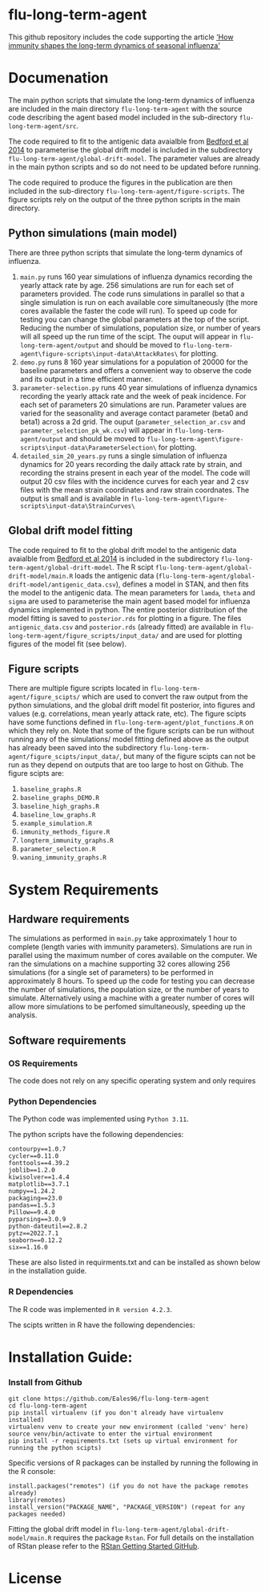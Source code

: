 # flu-long-term-agent
This github repository includes the code supporting the article ['How immunity shapes the long-term dynamics of seasonal influenza'](https://www.medrxiv.org/content/10.1101/2023.09.08.23295244v1.full)

# Documenation
The main python scripts that simulate the long-term dynamics of influenza are included in the main directory `flu-long-term-agent` with the source code describing the agent based model included in the sub-directory `flu-long-term-agent/src`.

The code required to fit to the antigenic data avaialble from [Bedford et al 2014](https://elifesciences.org/articles/01914) to parameterise the global drift model is included in the subdirectory `flu-long-term-agent/global-drift-model`. The parameter values are already in the main python scripts and so do not need to be updated before running.

The code required to produce the figures in the publication are then included in the sub-directory `flu-long-term-agent/figure-scripts`. The figure scripts rely on the output of the three python scripts in the main directory.

## Python simulations (main model)
There are three python scripts that simulate the long-term dynamics of influenza. 
1. `main.py` runs 160 year simulations of influenza dynamics recording the yearly attack rate by age. 256 simulations are run for each set of parameters provided. The code runs simulations in parallel so that a single simulation is run on each available core simultaneously (the more cores available the faster the code will run). To speed up code for testing you can change the global parameters at the top of the script. Reducing the number of simulations, population size, or number of years will all speed up the run time of the scipt. The ouput will appear in `flu-long-term-agent/output` and should be moved to `flu-long-term-agent\figure-scripts\input-data\AttackRates\` for plotting.
2. `demo.py` runs 8 160 year simulations for a population of 20000 for the baseline parameters and offers a convenient way to observe the code and its output in a time efficient manner.
3. `parameter-selection.py` runs 40 year simulations of influenza dynamics recording the yearly attack rate and the week of peak incidence. For each set of parameters 20 simulations are run. Parameter values are varied for the seasonality and average contact parameter (beta0 and beta1) across a 2d grid. The ouput (`parameter_selection_ar.csv` and `parameter_selection_pk_wk.csv`)  will appear in `flu-long-term-agent/output` and should be moved to `flu-long-term-agent\figure-scripts\input-data\ParameterSelection\` for plotting.
4. `detailed_sim_20_years.py` runs a single simulation of influenza dynamics for 20 years recording the daily attack rate by strain, and recording the strains present in each year of the model. The code will output 20 csv files with the incidence curves for each year and 2 csv files with the mean strain coordinates and raw strain coordnates. The output is small and is available in `flu-long-term-agent\figure-scripts\input-data\StrainCurves\`

## Global drift model fitting
The code required to fit to the global drift model to the antigenic data avaialble from [Bedford et al 2014](https://elifesciences.org/articles/01914) is included in the subdirectory `flu-long-term-agent/global-drift-model`. The R scipt `flu-long-term-agent/global-drift-model/main.R` loads the antigenic data (`flu-long-term-agent/global-drift-model/antigenic_data.csv`), defines a model in STAN, and then fits the model to the antigenic data. The mean parameters for `lamda`, `theta` and `sigma` are used to parameterise the main agent based model for influenza dynamics implemented in python. The entire posterior distribution of the model fitting is saved to `posterior.rds` for plotting in a figure. The files `antigenic_data.csv` and `posterior.rds` (already fitted) are available in `flu-long-term-agent/figure_scripts/input_data/` and are used for plotting figures of the model fit (see below). 

## Figure scripts
There are multiple figure scripts located in `flu-long-term-agent/figure_scipts/` which are used to convert the raw output from the python simulations, and the global drift model fit posterior, into figures and values (e.g. correlations, mean yearly attack rate, etc). The figure scipts have some functions defined in `flu-long-term-agent/plot_functions.R` on which they rely on. Note that some of the figure scripts can be run without running any of the simulations/ model fitting defined above as the output has already been saved into the subdirectory `flu-long-term-agent/figure_scipts/input_data/`, but many of the figure scipts can not be run as they depend on outputs that are too large to host on Github. The figure scipts are: 
1. `baseline_graphs.R`
2. `baseline_graphs_DEMO.R`
3. `baseline_high_graphs.R`
4. `baseline_low_graphs.R`
5. `example_simulation.R`
6. `immunity_methods_figure.R`
7. `longterm_immunity_graphs.R`
8. `parameter_selection.R`
9. `waning_immunity_graphs.R`

# System Requirements
## Hardware requirements
The simulations as performed in `main.py` take approximately 1 hour to complete (length varies with immunity parameters). Simulations are run in parallel using the maximum number of cores available on the computer. We ran the simulations on a machine supporting 32 cores allowing 256 simulations (for a single set of parameters) to be performed in approximately 8 hours. To speed up the code for testing you can decrease the number of simulations, the population size, or the number of years to simulate. Alternatively using a machine with a greater number of cores will allow more simulations to be perfomed simultaneously, speeding up the analysis.

## Software requirements
### OS Requirements
The code does not rely on any specific operating system and only requires 

### Python Dependencies
The Python code was implemented using `Python 3.11`.

The python scripts have the following dependencies:
```
contourpy==1.0.7
cycler==0.11.0
fonttools==4.39.2
joblib==1.2.0
kiwisolver==1.4.4
matplotlib==3.7.1
numpy==1.24.2
packaging==23.0
pandas==1.5.3
Pillow==9.4.0
pyparsing==3.0.9
python-dateutil==2.8.2
pytz==2022.7.1
seaborn==0.12.2
six==1.16.0
```
These are also listed in requirments.txt and can be installed as shown below in the installation guide.

### R Dependencies
The R code was implemented in `R version 4.2.3`.

The scipts written in R have the following dependencies:

# Installation Guide:
### Install from Github
```
git clone https://github.com/Eales96/flu-long-term-agent
cd flu-long-term-agent
pip install virtualenv (if you don't already have virtualenv installed)
virtualenv venv to create your new environment (called 'venv' here)
source venv/bin/activate to enter the virtual environment
pip install -r requirements.txt (sets up virtual environment for running the python scipts)
```

Specific versions of R packages can be installed by running the following in the R console:
```
install.packages("remotes") (if you do not have the package remotes already)
library(remotes)
install_version("PACKAGE_NAME", "PACKAGE_VERSION") (repeat for any packages needed)
```
Fitting the global drift model in `flu-long-term-agent/global-drift-model/main.R` requires the package `Rstan`. For full details on the installation of RStan please refer to the [RStan Getting Started GitHub](https://github.com/stan-dev/rstan/wiki/RStan-Getting-Started).


# License
